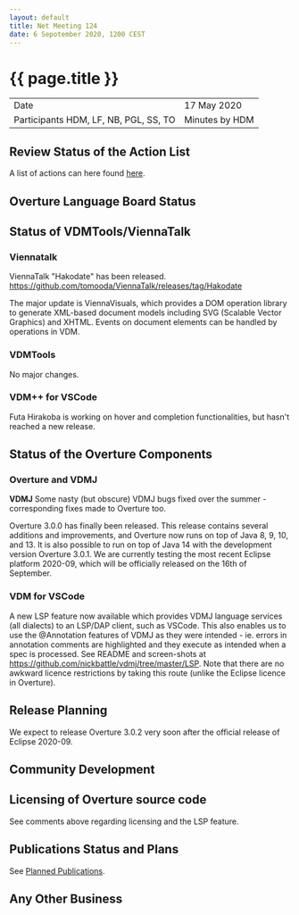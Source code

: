 ```yaml
---
layout: default
title: Net Meeting 124
date: 6 Sepotember 2020, 1200 CEST
---
```


<script src="https://code.jquery.com/jquery-1.11.1.min.js">
</script>
<script src="/javascripts/edit.js"></script>
<script>setEditButonNm();</script>

# {{ page.title }}

|||
|---|---|
| Date | 17 May 2020 |
| Participants HDM, LF, NB, PGL, SS, TO  |   Minutes by HDM   |

## Review Status of the Action List

A list of actions can here found [here](https://github.com/overturetool/overturetool.github.io/issues?q=is%3Aissue+is%3Aopen+label%3A%22action+net-meeting%22).



## Overture Language Board Status


## Status of VDMTools/ViennaTalk

### Viennatalk

ViennaTalk "Hakodate" has been released. https://github.com/tomooda/ViennaTalk/releases/tag/Hakodate

The major update is ViennaVisuals, which provides a DOM operation library to generate XML-based document models including SVG (Scalable Vector Graphics) and XHTML. Events on document elements can be handled by operations in VDM.

### VDMTools

No major changes.

### VDM++ for VSCode

Futa Hirakoba is working on hover and completion functionalities, but hasn't reached a new release.

##  Status of the Overture Components

### Overture and VDMJ

**VDMJ** Some nasty (but obscure) VDMJ bugs fixed over the summer - corresponding fixes made to Overture too.

Overture 3.0.0 has finally been released. This release contains several additions and improvements, and Overture now runs on top of Java 8, 9, 10, and 13. It is also possible to run on top of Java 14 with the development version Overture 3.0.1. We are currently testing the most recent Eclipse platform 2020-09, which will be officially released on the 16th of September. 

### VDM for VSCode

A new LSP feature now available which provides VDMJ language services (all dialects) to an LSP/DAP client, such as VSCode. This also enables us to use the @Annotation features of VDMJ as they were intended - ie. errors in annotation comments are highlighted and they execute as intended when a spec is processed. See README and screen-shots at https://github.com/nickbattle/vdmj/tree/master/LSP. Note that there are no awkward licence restrictions by taking this route (unlike the Eclipse licence in Overture).


##  Release Planning

We expect to release Overture 3.0.2 very soon after the official release of Eclipse 2020-09.  

##  Community Development

##  Licensing of Overture source code

See comments above regarding licensing and the LSP feature.

##  Publications Status and Plans

See [Planned Publications](https://overturetool.org/publications/PlannedPublications.html).


##  Any Other Business


<div id="edit_page_div"></div>

